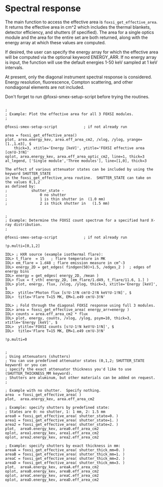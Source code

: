 Spectral response
=================

The main function to access the effective area is `foxsi_get_effective_area`.
It returns the effective area in cm^2 which includes the thermal blankets,
detector efficiency, and shutters (if specified).  The area for a single optics 
module and the area for the entire set are both returned, along with the energy 
array at which these values are computed.

If desired, the user can specify the energy array for which the effective area
will be computed via the optional keyword ENERGY_ARR.  If no energy array is 
input, the function will use the default energies 1-50 keV sampled at 1 keV 
intervals.

At present, only the diagonal instrument spectral response is considered. 
Energy resolution, fluorescence, Compton scattering, and other nondiagonal 
elements are not included.

Don't forget to run @foxsi-smex-setup-script before trying the routines.

```

;
; Example: Plot the effective area for all 3 FOXSI modules.
;

@foxsi-smex-setup-script			; if not already run

area = foxsi_get_effective_area()
plot, area.energy_kev, area.eff_area_cm2, /xlog, /ylog, yrange=[1.,1.e3], $
	thick=3, xtitle='Energy [keV]', ytitle='FOXSI effective area [cm!U-3!N]'
oplot, area.energy_kev, area.eff_area_optic_cm2, line=1, thick=3
al_legend, ['Single module','Three modules'], line=[1,0], thick=3

The effect of various attenuator states can be included by using the keyword SHUTTER_STATE 
in the foxsi_get_effective_area routine.  SHUTTER_STATE can take on the values 0,1,2 
as defined by:
;           shutter_state -
;               0 no shutter
;               1 is thin shutter in  (1.0 mm)
;               2 is thick shutter in	(1.5 mm)

```

```

;
; Example: Determine the FOXSI count spectrum for a specified hard X-ray distribution.
;

@foxsi-smex-setup-script			; if not already run

!p.multi=[0,1,2]

IDL> ; HXR source (example isothermal flare):
IDL> t_flare  = 15   ; flare temperature in MK
IDL> em_flare = 1.d48 ; flare emission measure in cm^-3
IDL> energy_2D = get_edges( findgen(50)+1.5, /edges_2 )  ; edges of energy bins
IDL> energy = get_edges( energy_2D, /mean )
IDL> flux = f_vth( energy_2D, [em_flare/1.d49, t_flare/11.6, 1.] )
IDL> plot, energy, flux, /xlog, /ylog, thick=3, xtitle='Energy [keV]', $
IDL>  ytitle='Photon flux [s!U-1!N cm!U-2!N keV!U-1!N]', $
IDL>  title='Flare T=15 MK, EM=1.e49 cm!U-3!N'

IDL> ; Fold through the diagonal FOXSI response using full 3 modules.
IDL> area = foxsi_get_effective_area( energy_arr=energy )
IDL> counts = area.eff_area_cm2 * flux
IDL> plot, energy, counts, /xlog, /ylog, psym=10, thick=3, xtitle='Energy [keV]', $
IDL>  ytitle='FOXSI counts [s!U-1!N keV!U-1!N]', $
IDL>  title='Flare T=15 MK, EM=1.e49 cm!U-3!N'

!p.multi=0

```

```

;
; Using attenuators (shutters)
; You can use predefined attenuator states (0,1,2; SHUTTER_STATE keyword) or you can 
; specify the exact attenuator thickness you'd like to use (SHUTTER_THICKNESS_MM keyword).
; Shutters are aluminum, but other materials can be added on request.
;

; Example with no shutter.  Specify nothing.
area  = foxsi_get_effective_area( )
plot,  area.energy_kev, area.eff_area_cm2  

; Example: specify shutters by predefined state:
; States are 0: no shutter, 1: 1 mm, 2: 1.5 mm
area0 = foxsi_get_effective_area( shutter_state=0. )
area1 = foxsi_get_effective_area( shutter_state=1. )
area2 = foxsi_get_effective_area( shutter_state=2. )
plot,  area0.energy_kev, area0.eff_area_cm2  
oplot, area1.energy_kev, area1.eff_area_cm2  
oplot, area2.energy_kev, area2.eff_area_cm2  

; Example: specify shutters by exact thickness in mm:
areaA = foxsi_get_effective_area( shutter_thick_mm=0. )
areaB = foxsi_get_effective_area( shutter_thick_mm=1. )
areaC = foxsi_get_effective_area( shutter_thick_mm=2. )
areaD = foxsi_get_effective_area( shutter_thick_mm=3. )
plot,  areaA.energy_kev, areaA.eff_area_cm2  
oplot, areaB.energy_kev, areaB.eff_area_cm2  
oplot, areaC.energy_kev, areaC.eff_area_cm2  
oplot, areaD.energy_kev, areaD.eff_area_cm2  

```